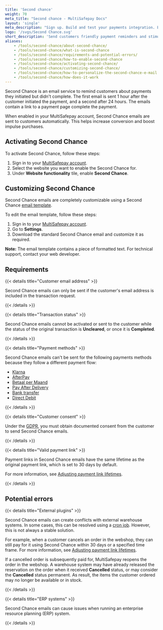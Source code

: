 ```yaml
---
title: 'Second chance'
weight: 70
meta_title: "Second chance - MultiSafepay Docs"
layout: 'single'
meta_description: "Sign up. Build and test your payments integration. Explore our products and services. Use our API Reference, SDKs, and wrappers. Get support."
logo: '/svgs/Second Chance.svg'
short_description: 'Send customers friendly payment reminders and stimulate impulse purchases.'
aliases:
    - /tools/second-chance/about-second-chance/
    - /tools/second-chance/what-is-second-chance
    - /tools/second-chance/requirements-and-potential-errors/
    - /tools/second-chance/how-to-enable-second-chance
    - /tools/second-chance/activating-second-chance/
    - /tools/second-chance/customizing-second-chance/
    - /tools/second-chance/how-to-personalize-the-second-chance-e-mail
    - /tools/second-chance/how-does-it-work
---
```


Second Chance is an email service to remind customers about payments they initiated but didn't complete. The first email is sent 1 hour after the customer initiated the payment, and a second after 24 hours. The emails contain a link to a payment page complete the payment. 

When enabled in your MultiSafepay account, Second Chance emails are sent to customers automatically. This helps increase conversion and boost impulse purchases.

## Activating Second Chance
To activate Second Chance, follow these steps:

1. Sign in to your [MultiSafepay account](https://merchant.multisafepay.com).
2. Select the website you want to enable the Second Chance for.
3. Under **Website functionality** tile, enable **Second Chance**.

## Customizing Second Chance
Second Chance emails are completely customizable using a Second Chance [email template](https://docs.multisafepay.com/tools/email-template/body-and-html).

To edit the email template, follow these steps:

1. Sign in to your [MultiSafepay account](https://merchant.multisafepay.com).
2. Go to **Settings**.
3. Download the standard Second Chance email and customize it as required.

**Note:** The email template contains a piece of formatted text. For technical support, contact your web developer.

## Requirements

{{< details title="Customer email address" >}}

Second Chance emails can only be sent if the customer's email address is included in the transaction request.

{{< /details >}}

{{< details title="Transaction status" >}}         

Second Chance emails cannot be activated or sent to the customer while the status of the original transaction is **Uncleared**, or once it is **Completed**.

{{< /details >}}

{{< details title="Payment methods" >}}

Second Chance emails can't be sent for the following payments methods because they follow a different payment flow:

- [Klarna](/payment-methods/billing-suite/klarna)
- [AfterPay](/payment-methods/billing-suite/afterpay)
- [Betaal per Maand](/payment-methods/billing-suite/betaalpermaand)
- [Pay After Delivery](/payment-methods/billing-suite/pay-after-delivery)
- [Bank transfer](/payment-methods/banks/bank-transfer)
- [Direct Debit](/payment-methods/banks/sepa-direct-debit)

{{< /details >}}

{{< details title="Customer consent" >}}

Under the [GDPR](/faq/gdpr/), you must obtain documented consent from the customer to send Second Chance emails. 

{{< /details >}}

{{< details title="Valid payment link" >}}

Payment links in Second Chance emails have the same lifetime as the original payment link, which is set to 30 days by default. 

For more information, see [Adjusting payment link lifetimes](/developer/api/adjusting-payment-link-lifetimes).

{{< /details >}}

## Potential errors

{{< details title="External plugins" >}}

Second Chance emails can create conflicts with external warehouse systems. In some cases, this can be resolved using a [cron job](/faq/general/multisafepay-glossary/#cron). However, this is not always a stable solution. 

For example, when a customer cancels an order in the webshop, they can still pay for it using Second Chance within 30 days or a specified time frame. For more information, see [Adjusting payment link lifetimes](/developer/api/adjusting-payment-link-lifetimes/). 

If a cancelled order is subsequently paid for, MultiSafepay reopens the order in the webshop. A warehouse system may have already released the reservation on the order when it received **Cancelled** status, or may consider the **Cancelled** status permanent. As result, the items the customer ordered may no longer be available or in stock. 

{{< /details >}}

{{< details title="ERP systems" >}}

Second Chance emails can cause issues when running an enterprise resource planning (ERP) system. 

{{< /details >}}

